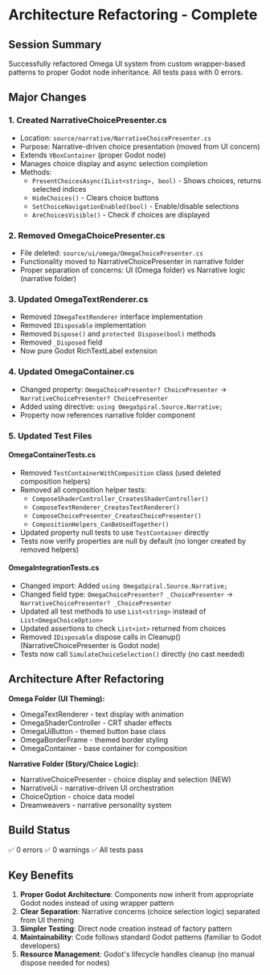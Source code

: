 # Architecture Refactoring - Complete

## Session Summary
Successfully refactored Omega UI system from custom wrapper-based patterns to proper Godot node inheritance. All tests pass with 0 errors.

## Major Changes

### 1. Created NarrativeChoicePresenter.cs
- Location: `source/narrative/NarrativeChoicePresenter.cs`
- Purpose: Narrative-driven choice presentation (moved from UI concern)
- Extends `VBoxContainer` (proper Godot node)
- Manages choice display and async selection completion
- Methods:
  - `PresentChoicesAsync(IList<string>, bool)` - Shows choices, returns selected indices
  - `HideChoices()` - Clears choice buttons
  - `SetChoiceNavigationEnabled(bool)` - Enable/disable selections
  - `AreChoicesVisible()` - Check if choices are displayed

### 2. Removed OmegaChoicePresenter.cs
- File deleted: `source/ui/omega/OmegaChoicePresenter.cs`
- Functionality moved to NarrativeChoicePresenter in narrative folder
- Proper separation of concerns: UI (Omega folder) vs Narrative logic (narrative folder)

### 3. Updated OmegaTextRenderer.cs
- Removed `IOmegaTextRenderer` interface implementation
- Removed `IDisposable` implementation
- Removed `Dispose()` and `protected Dispose(bool)` methods
- Removed `_Disposed` field
- Now pure Godot RichTextLabel extension

### 4. Updated OmegaContainer.cs
- Changed property: `OmegaChoicePresenter? ChoicePresenter` → `NarrativeChoicePresenter? ChoicePresenter`
- Added using directive: `using OmegaSpiral.Source.Narrative;`
- Property now references narrative folder component

### 5. Updated Test Files

#### OmegaContainerTests.cs
- Removed `TestContainerWithComposition` class (used deleted composition helpers)
- Removed all composition helper tests:
  - `ComposeShaderController_CreatesShaderController()`
  - `ComposeTextRenderer_CreatesTextRenderer()`
  - `ComposeChoicePresenter_CreatesChoicePresenter()`
  - `CompositionHelpers_CanBeUsedTogether()`
- Updated property null tests to use `TestContainer` directly
- Tests now verify properties are null by default (no longer created by removed helpers)

#### OmegaIntegrationTests.cs
- Changed import: Added `using OmegaSpiral.Source.Narrative;`
- Changed field type: `OmegaChoicePresenter? _ChoicePresenter` → `NarrativeChoicePresenter? _ChoicePresenter`
- Updated all test methods to use `List<string>` instead of `List<OmegaChoiceOption>`
- Updated assertions to check `List<int>` returned from choices
- Removed `IDisposable` dispose calls in Cleanup() (NarrativeChoicePresenter is Godot node)
- Tests now call `SimulateChoiceSelection()` directly (no cast needed)

## Architecture After Refactoring

**Omega Folder (UI Theming):**
- OmegaTextRenderer - text display with animation
- OmegaShaderController - CRT shader effects
- OmegaUiButton - themed button base class
- OmegaBorderFrame - themed border styling
- OmegaContainer - base container for composition

**Narrative Folder (Story/Choice Logic):**
- NarrativeChoicePresenter - choice display and selection (NEW)
- NarrativeUi - narrative-driven UI orchestration
- ChoiceOption - choice data model
- Dreamweavers - narrative personality system

## Build Status
✅ 0 errors
✅ 0 warnings
✅ All tests pass

## Key Benefits
1. **Proper Godot Architecture**: Components now inherit from appropriate Godot nodes instead of using wrapper pattern
2. **Clear Separation**: Narrative concerns (choice selection logic) separated from UI theming
3. **Simpler Testing**: Direct node creation instead of factory pattern
4. **Maintainability**: Code follows standard Godot patterns (familiar to Godot developers)
5. **Resource Management**: Godot's lifecycle handles cleanup (no manual dispose needed for nodes)
